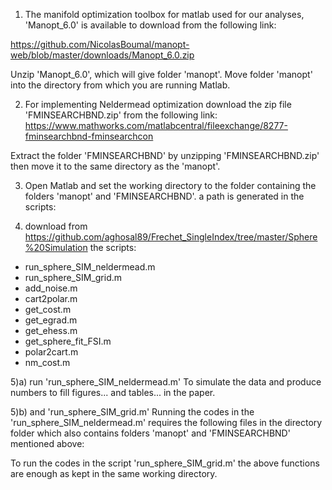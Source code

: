 1) The manifold optimization toolbox for matlab used for our analyses, 'Manopt_6.0' is available to download from the following link:

https://github.com/NicolasBoumal/manopt-web/blob/master/downloads/Manopt_6.0.zip

Unzip 'Manopt_6.0', which will give folder 'manopt'. Move folder 'manopt' into the directory from which you are running Matlab.

2) For implementing Neldermead optimization download the zip file 'FMINSEARCHBND.zip' from the following link:
https://www.mathworks.com/matlabcentral/fileexchange/8277-fminsearchbnd-fminsearchcon

Extract the folder 'FMINSEARCHBND' by unzipping 'FMINSEARCHBND.zip' then move it to the same directory as the 'manopt'. 

3) Open Matlab and set the working directory to the folder containing the folders 'manopt' and 'FMINSEARCHBND'. 
a path is generated in the scripts:

4) download from https://github.com/aghosal89/Frechet_SingleIndex/tree/master/Sphere%20Simulation the scripts:

  - run_sphere_SIM_neldermead.m
  - run_sphere_SIM_grid.m 
  - add_noise.m
  - cart2polar.m
  - get_cost.m
  - get_egrad.m
  - get_ehess.m
  - get_sphere_fit_FSI.m
  - polar2cart.m
  - nm_cost.m

5)a) run 'run_sphere_SIM_neldermead.m' 
To simulate the data and produce numbers to fill figures... and tables... in the paper. 

5)b) and 'run_sphere_SIM_grid.m'
Running the codes in the 'run_sphere_SIM_neldermead.m' requires the following files in the directory folder which also contains folders 'manopt' and 
'FMINSEARCHBND' mentioned above:

To run the codes in the script 'run_sphere_SIM_grid.m' the above functions are enough as kept in the same working directory.  
